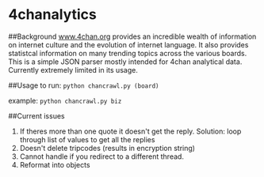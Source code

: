 4chanalytics 
==========
##Background 
www.4chan.org provides an incredible wealth of information on internet culture and the evolution of internet language. It also provides statistcal information on many trending topics across the various boards.
This is a simple JSON parser mostly intended for 4chan analytical data.
Currently extremely limited in its usage.

##Usage 
to run:
```python chancrawl.py (board)```

example:
```python chancrawl.py biz```

##Current issues
1. If theres more than one quote it doesn't get the reply. 
Solution: loop through list of </a> values to get all the replies
2. Doesn't delete tripcodes (results in encryption string)
3. Cannot handle if you redirect to a different thread.
4. Reformat into objects

